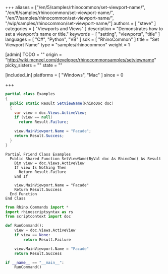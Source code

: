 +++
aliases = ["/en/5/samples/rhinocommon/set-viewport-name/", "/en/6/samples/rhinocommon/set-viewport-name/", "/en/7/samples/rhinocommon/set-viewport-name/", "/wip/samples/rhinocommon/set-viewport-name/"]
authors = [ "steve" ]
categories = [ "Viewports and Views" ]
description = "Demonstrates how to set a viewport's name or title."
keywords = [ "setting", "viewports", "title" ]
languages = [ "C#", "Python", "VB" ]
sdk = [ "RhinoCommon" ]
title = "Set Viewport Name"
type = "samples/rhinocommon"
weight = 1

[admin]
TODO = ""
origin = "http://wiki.mcneel.com/developer/rhinocommonsamples/setviewname"
picky_sisters = ""
state = ""

[included_in]
platforms = [ "Windows", "Mac" ]
since = 0

+++

<div class="codetab-content" id="cs">

```cs
partial class Examples
{
  public static Result SetViewName(RhinoDoc doc)
  {
    var view = doc.Views.ActiveView;
    if (view == null)
      return Result.Failure;

    view.MainViewport.Name = "Facade";
    return Result.Success;
  }
}
```

</div>


<div class="codetab-content" id="vb">

```vbnet
Partial Friend Class Examples
  Public Shared Function SetViewName(ByVal doc As RhinoDoc) As Result
	Dim view = doc.Views.ActiveView
	If view Is Nothing Then
	  Return Result.Failure
	End If

	view.MainViewport.Name = "Facade"
	Return Result.Success
  End Function
End Class
```

</div>


<div class="codetab-content" id="py">

```python
from Rhino.Commands import *
import rhinoscriptsyntax as rs
from scriptcontext import doc

def RunCommand():
    view = doc.Views.ActiveView
    if view == None:
        return Result.Failure

    view.MainViewport.Name = "Facade"
    return Result.Success

if __name__ == "__main__":
    RunCommand()
```

</div>
